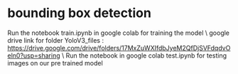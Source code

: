 # bounding box detection
Run the notebook train.ipynb in google colab for training the model \\
google drive link for folder YoloV3_files : https://drive.google.com/drive/folders/17MxZuWXIfdbJyeM2QfDjSVFdqdvOeln0?usp=sharing \\
Run the notebook in google colab test.ipynb for testing images on our pre trained model
